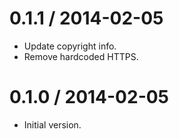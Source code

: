
0.1.1 / 2014-02-05 
==================

  * Update copyright info.
  * Remove hardcoded HTTPS.

0.1.0 / 2014-02-05 
==================

  * Initial version.
